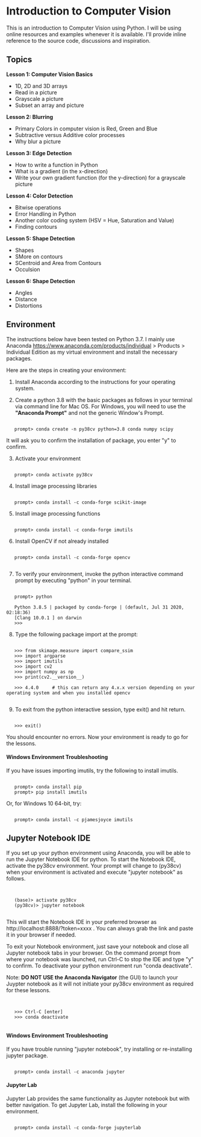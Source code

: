 # Introduction to Computer Vision

This is an introduction to Computer Vision using Python.
I will be using online resources and examples whenever it is available.
I'll provide inline reference to the source code, discussions
and inspiration.

## Topics

__Lesson 1: Computer Vision Basics__
* 1D, 2D and 3D arrays
* Read in a picture
* Grayscale a picture
* Subset an array and picture

__Lesson 2: Blurring__
* Primary Colors in computer vision is Red, Green and Blue
* Subtractive versus Additive color processes
* Why blur a picture

__Lesson 3: Edge Detection__
* How to write a function in Python
* What is a gradient (in the x-direction)
* Write your own gradient function (for the y-direction) for a grayscale picture

__Lesson 4: Color Detection__
* Bitwise operations
* Error Handling in Python
* Another color coding system (HSV = Hue, Saturation and Value)
* Finding contours

__Lesson 5: Shape Detection__
* Shapes
* SMore on contours
* SCentroid and Area from Contours
* Occulsion

__Lesson 6: Shape Detection__
* Angles
* Distance
* Distortions

## Environment
The instructions below have been tested on Python 3.7.
I mainly use Anaconda https://www.anaconda.com/products/individual > Products > Individual Edition
as my virtual environment and install the necessary packages.

Here are the steps in creating your environment:

1. Install Anaconda according to the instructions for your operating system.

2. Create a python 3.8 with the basic packages as follows in your terminal via command line for Mac OS.
For Windows, you will need to use the __"Anaconda Prompt"__ and not the generic Window's Prompt.

<pre><code>
   prompt> conda create -n py38cv python=3.8 conda numpy scipy
</code></pre>

It will ask you to confirm the installation of package, you enter "y" to confirm.

3. Activate your environment

<pre><code>
   prompt> conda activate py38cv
</code></pre>

4. Install image processing libraries

<pre><code>
   prompt> conda install -c conda-forge scikit-image
</code></pre>

5. Install image processing functions

<pre><code>
   prompt> conda install -c conda-forge imutils
</code></pre>

6. Install OpenCV if not already installed

<pre><code>
   prompt> conda install -c conda-forge opencv
   </code></pre>

7. To verify your environment, invoke the python interactive command prompt by executing "python" in your terminal.

<pre><code>
   prompt> python

   Python 3.8.5 | packaged by conda-forge | (default, Jul 31 2020, 02:18:36)
   [Clang 10.0.1 ] on darwin
   >>>
</code></pre>

8. Type the following package import at the prompt:

<pre><code>
   >>> from skimage.measure import compare_ssim
   >>> import argparse
   >>> import imutils
   >>> import cv2
   >>> import numpy as np
   >>> print(cv2.__version__)

   >>> 4.4.0     # this can return any 4.x.x version depending on your operating system and when you installed opencv

</code></pre>

9. To exit from the python interactive session, type exit() and hit return.

<pre><code>
   >>> exit()
</code></pre>

You should encounter no errors.  Now your environment is ready to go for the lessons.

#### Windows Environment Troubleshooting

If you have issues importing imutils, try the following to install imutils.

<pre><code>
   prompt> conda install pip
   prompt> pip install imutils
</code></pre>

Or, for Windows 10 64-bit, try:
<pre><code>
   prompt> conda install -c pjamesjoyce imutils
</code></pre>


## Jupyter Notebook IDE

If you set up your python environment using Anaconda, you will
be able to run the Jupyter Notebook IDE for python.  To start the Notebook IDE,
activate the py38cv environment. Your prompt will change to (py38cv) when your
environment is activated and execute "jupyter notebook" as follows.

<pre><code>

   (base)> activate py38cv
   (py38cv)> jupyter notebook

</code></pre>

This will start the Notebook IDE in your preferred browser as http://localhost:8888/?token=xxxx .
You can always grab the link and paste it in your browser if needed.

To exit your Notebook environment, just save your notebook and close all Jupyter notebook tabs in your browser.
On the command prompt from where your notebook was launched, run Ctrl-C to stop the IDE and type "y" <hit return> to confirm.
To deactivate your python environment run "conda deactivate".

Note: __DO NOT USE the Anaconda Navigator__ (the GUI) to launch your Juypter notebook as it will not
initiate your py38cv environment as required for these lessons.

<pre><code>

   >>> Ctrl-C [enter]
   >>> conda deactivate

</code></pre>

#### Windows Environment Troubleshooting

If you have trouble running "jupyter notebook", try installing or re-installing jupyter package.

<pre><code>
   prompt> conda install -c anaconda jupyter
</code></pre>


#### Jupyter Lab

Jupyter Lab provides the same functionality as Jupyter notebook but with better navigation.
To get Jupyter Lab, install the following in your environment.

<pre><code>
   prompt> conda install -c conda-forge jupyterlab
</code></pre>
